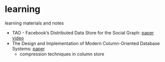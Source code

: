 # learning
learning materials and notes

* TAO - Facebook’s Distributed Data Store for the Social Graph: [paper](papers/TAO%20-%20Facebook’s%20Distributed%20Data%20Store%20for%20the%20Social%20Graph.pdf) 
[video](https://www.usenix.org/conference/atc13/technical-sessions/presentation/bronson)
* The Design and Implementation of Modern Column-Oriented Database Systems: [paper](https://github.com/yuan-fei/learning/blob/master/papers/The%20Design%20and%20Implementation%20of%20Modern%20Column-Oriented%20Database%20Systems.pdf)
	* compression techniques in column store